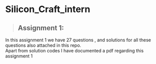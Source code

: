 # Silicon_Craft_intern

> ## **Assignment 1**:
In this assignment 1 we have 27 questions , and solutions for all these questions also attached in this repo.  
Apart from solution codes I have documented a pdf regarding this assignment 1
